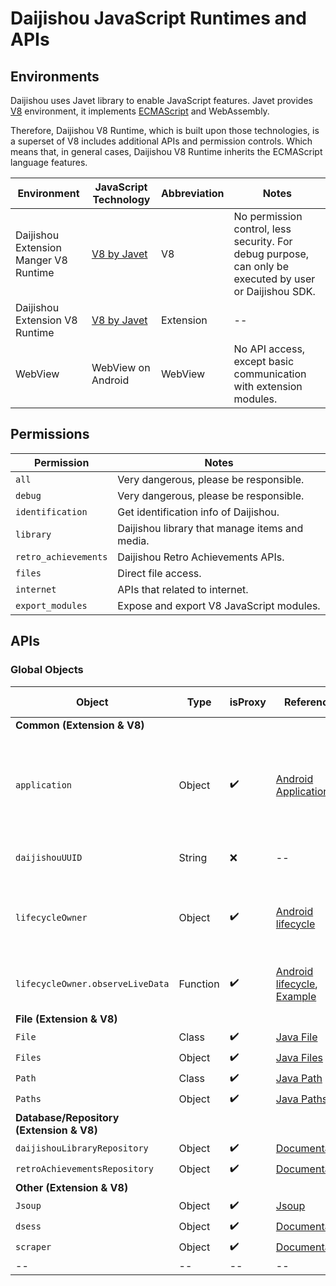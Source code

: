 # Daijishou JavaScript Runtimes and APIs

## Environments
Daijishou uses Javet library to enable JavaScript features. Javet provides [V8](https://v8.dev/#:~:text=V8%20is%20Google's%20open%20source,%2C%20ARM%2C%20or%20MIPS%20processors.) environment, it implements [ECMAScript](https://tc39.es/ecma262/) and WebAssembly. 

Therefore, Daijishou V8 Runtime, which is built upon those technologies, is a superset of V8 includes additional APIs and permission controls. Which means that, in general cases, Daijishou V8 Runtime inherits the ECMAScript language features.

Environment | JavaScript Technology | Abbreviation | Notes
-- | -- | -- | -- 
Daijishou Extension Manger V8 Runtime | [V8 by Javet](https://github.com/caoccao/Javet) | V8 | No permission control, less security. For debug purpose, can only be executed by user or Daijishou SDK. 
Daijishou Extension V8 Runtime | [V8 by Javet](https://github.com/caoccao/Javet) | Extension | -- 
WebView | WebView on Android | WebView | No API access, except basic communication with extension modules. 

## Permissions
Permission | Notes
-- | --
`all` | Very dangerous, please be responsible.
`debug` | Very dangerous, please be responsible.
`identification` | Get identification info of Daijishou.
`library` | Daijishou library that manage items and media.
`retro_achievements` | Daijishou Retro Achievements APIs.
`files` | Direct file access.
`internet` | APIs that related to internet.
`export_modules` | Expose and export V8 JavaScript modules.

## APIs
### Global Objects
Object | Type | isProxy | References | Required permissions | Notes
-- | -- | -- | -- | -- | --
**Common (Extension & V8)** |  |  |  |  |  | 
`application` | Object | ✔️ | [Android Application](https://developer.android.com/reference/android/app/Application) | `all` | Daijishou Application Object. This object is for debug, and internal uses.
`daijishouUUID` | String | ❌ | -- | `identification` | Daijishou UUID of the device.
`lifecycleOwner` | Object | ✔️ | [Android lifecycle](https://developer.android.com/topic/libraries/architecture/lifecycle) | -- | Lifecycle object when [observation (LiveData)](https://developer.android.com/topic/libraries/architecture/livedata) is needed.
`lifecycleOwner.observeLiveData`| Function | ✔️ | [Android lifecycle](https://developer.android.com/topic/libraries/architecture/lifecycle), [Example](./examples/common.md#lifecycleownerobservelivedata) | -- | This is a function polyfill by Daijishou. 
**File (Extension & V8)** |  |  |  |  |  | 
`File` | Class | ✔️ | [Java File](https://docs.oracle.com/javase/8/docs/api/java/io/File.html) | `files` | --
`Files` | Object | ✔️ | [Java Files](https://docs.oracle.com/javase/8/docs/api/java/nio/file/Files.html) | `files` | --
`Path` | Class | ✔️ | [Java Path](https://docs.oracle.com/javase/8/docs/api/java/nio/file/Path.html) | `files` | --
`Paths` | Object | ✔️ | [Java Paths](https://docs.oracle.com/javase/8/docs/api/java/nio/file/Paths.htmll) | `files` | --
**Database/Repository  (Extension & V8)** |  |  |  |  |  | 
`daijishouLibraryRepository` | Object | ✔️ | [Documentation]() | `library` | --
`retroAchievementsRepository` | Object | ✔️ | [Documentation]() | `retro_achievements` | --
**Other  (Extension & V8)** |  |  |  |  | | 
`Jsoup` | Object | ✔️ | [Jsoup](https://jsoup.org/) | `internet` | --
`dsess` | Object | ✔️ | [Documentation]() | `internet` | --
`scraper` | Object | ✔️ | [Documentation]() | `internet` | --
-- | -- | -- | -- | -- | -- | --
